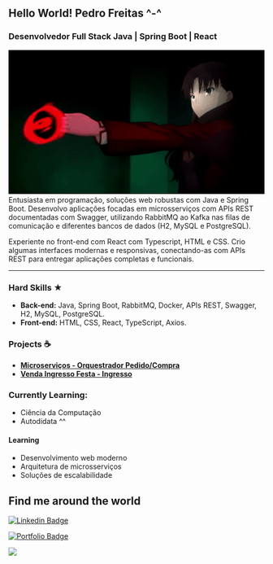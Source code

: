 
## Hello World! Pedro Freitas ^-^ 
### Desenvolvedor Full Stack Java | Spring Boot | React

<div align="center">
  <img src="midias/maingif.gif"  alt=""/>
</div>
Entusiasta em programação, soluções web robustas com Java e Spring Boot. 
Desenvolvo aplicações focadas em microsserviços com APIs REST documentadas com Swagger, utilizando RabbitMQ ao Kafka nas filas de comunicação e diferentes bancos de dados (H2, MySQL e PostgreSQL).

Experiente no front-end com React com Typescript, HTML e CSS. Crio algumas interfaces modernas e responsivas, conectando-as com  APIs REST para entregar aplicações completas e funcionais.


---
### Hard Skills  ★
* **Back-end:** Java, Spring Boot, RabbitMQ, Docker, APIs REST, Swagger, H2, MySQL, PostgreSQL.
* **Front-end:** HTML, CSS, React, TypeScript, Axios.

### Projects ☕
* **[Microserviços - Orquestrador Pedido/Compra](https://github.com/FreitassPedro/Projeto-padrao-saga-orquestrado?tab=readme-ov-file)**
* **[Venda Ingresso Festa - Ingresso](https://github.com/FreitassPedro/Sistema-TFC)**

### Currently Learning:
* Ciência da Computação 
* Autodidata ^^

#### Learning 
* Desenvolvimento web moderno
* Arquitetura de microsserviços
* Soluções de escalabilidade

##  Find me around the world 

[![Linkedin Badge](https://img.shields.io/badge/-Pedro%20Freitas-6633cc?style=flat-square&logo=Linkedin&logoColor=white&link=https://www.linkedin.com/in/pedrospfreitas/)](https://www.linkedin.com/in/pedrospfreitas/)

[![Portfolio Badge](https://img.shields.io/badge/-Portfolio-6633cc?style=flat-square&logo=Portfolio&logoColor=white&link=https://freitasspedro.github.io/)](https://freitasspedro.github.io/)


<img src="https://github-readme-stats.vercel.app/api/top-langs/?username=freitasspedro&layout=compact&theme=codeSTACKr" />
